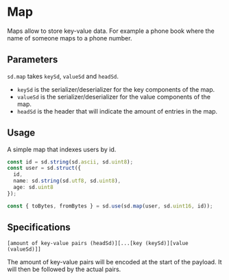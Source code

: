 # Map

Maps allow to store key-value data. For example a phone book where the name of someone maps to a phone number.

## Parameters

`sd.map` takes `keySd`, `valueSd` and `headSd`.

- `keySd` is the serializer/deserializer for the key components of the map.
- `valueSd` is the serializer/deserializer for the value components of the map.
- `headSd` is the header that will indicate the amount of entries in the map.

## Usage

A simple map that indexes users by id.

```ts
const id = sd.string(sd.ascii, sd.uint8);
const user = sd.struct({
  id,
  name: sd.string(sd.utf8, sd.uint8),
  age: sd.uint8
});

const { toBytes, fromBytes } = sd.use(sd.map(user, sd.uint16, id));
```

## Specifications

```
[amount of key-value pairs (headSd)][...[key (keySd)][value (valueSd)]]
```

The amount of key-value pairs will be encoded at the start of the payload. It will then be followed by the actual pairs.
